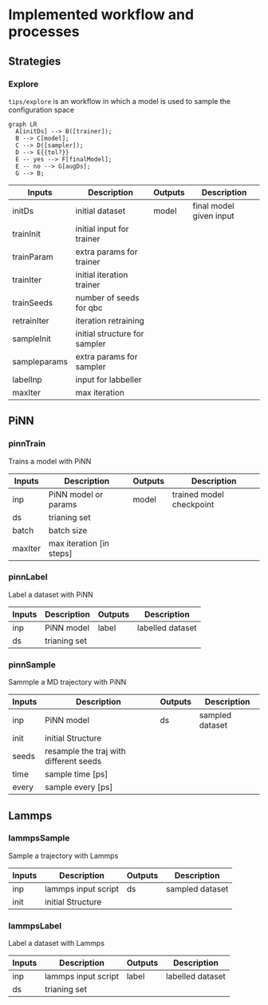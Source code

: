 # Implemented workflow and processes

## Strategies

### Explore

`tips/explore` is an workflow in which a model is used to sample the configuration space

``` mermaid
graph LR
  A[initDs] --> B([trainer]);
  B --> C[model];
  C --> D([sampler]);
  D --> E{{tol?}} 
  E -- yes --> F[finalModel];
  E -- no --> G[augDs];
  G --> B;
```

| Inputs       | Description                   | Outputs | Description             |
|--------------|-------------------------------|---------|-------------------------|
| initDs       | initial dataset               | model   | final model given input |
| trainInit    | initial input for trainer     |         |                         |
| trainParam   | extra params for trainer      |         |                         |
| trainIter    | initial iteration trainer     |         |                         |
| trainSeeds   | number of seeds for qbc       |         |                         |
| retrainIter  | iteration retraining          |         |                         |
| sampleInit   | initial structure for sampler |         |                         |
| sampleparams | extra params for sampler      |         |                         |
| labelInp     | input for labbeller           |         |                         |
| maxIter      | max iteration                 |         |                         |

## PiNN 

### pinnTrain 
Trains a model with PiNN

| Inputs  | Description              | Outputs | Description              |
|---------|--------------------------|---------|--------------------------|
| inp     | PiNN model or params     | model   | trained model checkpoint |
| ds      | trianing set             |         |                          |
| batch   | batch size               |         |                          |
| maxIter | max iteration [in steps] |         |                          |



### pinnLabel 
Label a dataset with PiNN

| Inputs | Description  | Outputs | Description      |
|--------|--------------|---------|------------------|
| inp    | PiNN model   | label   | labelled dataset |
| ds     | trianing set |         |                  |

### pinnSample
Sammple a MD trajectory with PiNN

| Inputs | Description                            | Outputs | Description     |
|--------|----------------------------------------|---------|-----------------|
| inp    | PiNN model                             | ds      | sampled dataset |
| init   | initial Structure                      |         |                 |
| seeds  | resample the traj with different seeds |         |                 |
| time   | sample time [ps]                       |         |                 |
| every  | sample every [ps]                      |         |                 |

## Lammps

### lammpsSample
Sample a trajectory with Lammps

| Inputs | Description         | Outputs | Description     |
|--------|---------------------|---------|-----------------|
| inp    | lammps input script | ds      | sampled dataset |
| init   | initial Structure   |         |                 |

### lammpsLabel
Label a dataset with Lammps

| Inputs | Description          | Outputs | Description      |
|--------|----------------------|---------|------------------|
| inp    | lammps input script  | label   | labelled dataset |
| ds     | trianing set         |         |                  |

